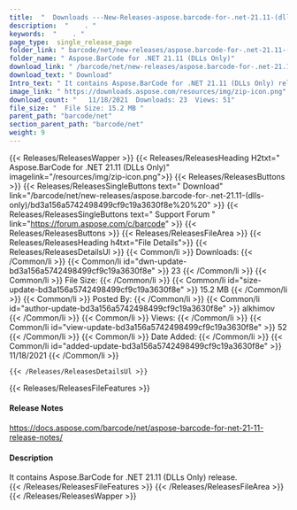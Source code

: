 ```yaml
---
title:  "  Downloads ---New-Releases-aspose.barcode-for-.net-21.11-(dlls-only) . " 
description:  "    . " 
keywords:  "    . " 
page_type:  single_release_page
folder_link: " barcode/net/new-releases/aspose.barcode-for-.net-21.11-(dlls-only)/"
folder_name: " Aspose.BarCode for .NET 21.11 (DLLs Only)"
download_link: " /barcode/net/new-releases/aspose.barcode-for-.net-21.11-(dlls-only)/bd3a156a5742498499cf9c19a3630f8e"
download_text: " Download"
Intro_text: " It contains Aspose.BarCode for .NET 21.11 (DLLs Only) release."
image_link: " https://downloads.aspose.com/resources/img/zip-icon.png"
download_count: "   11/18/2021  Downloads: 23  Views: 51"
file_size: "  File Size: 15.2 MB "
parent_path: "barcode/net"
section_parent_path: "barcode/net"
weight: 9 
---
```


{{< Releases/ReleasesWapper >}}
  {{< Releases/ReleasesHeading H2txt=" Aspose.BarCode for .NET 21.11 (DLLs Only)" imagelink="/resources/img/zip-icon.png">}}
  {{< Releases/ReleasesButtons >}}
    {{< Releases/ReleasesSingleButtons text=" Download" link="/barcode/net/new-releases/aspose.barcode-for-.net-21.11-(dlls-only)/bd3a156a5742498499cf9c19a3630f8e%20%20" >}}
    {{< Releases/ReleasesSingleButtons text=" Support Forum " link="https://forum.aspose.com/c/barcode" >}}
  {{< Releases/ReleasesButtons >}}
  {{< Releases/ReleasesFileArea >}}
    {{< Releases/ReleasesHeading h4txt="File Details">}}
    {{< Releases/ReleasesDetailsUl >}}
            {{< Common/li  >}} Downloads: {{< /Common/li >}} 
      {{< Common/li id="dwn-update-bd3a156a5742498499cf9c19a3630f8e" >}} 23 {{< /Common/li >}} 
      {{< Common/li  >}} File Size: {{< /Common/li >}} 
      {{< Common/li id="size-update-bd3a156a5742498499cf9c19a3630f8e" >}} 15.2 MB {{< /Common/li >}} 
      {{< Common/li  >}} Posted By: {{< /Common/li >}} 
      {{< Common/li id="author-update-bd3a156a5742498499cf9c19a3630f8e" >}} alkhimov {{< /Common/li >}} 
      {{< Common/li  >}} Views: {{< /Common/li >}} 
      {{< Common/li id="view-update-bd3a156a5742498499cf9c19a3630f8e" >}} 52 {{< /Common/li >}} 
      {{< Common/li  >}} Date Added: {{< /Common/li >}} 
      {{< Common/li id="added-update-bd3a156a5742498499cf9c19a3630f8e" >}} 11/18/2021 {{< /Common/li >}} 

    {{< /Releases/ReleasesDetailsUl >}}

  {{< Releases/ReleasesFileFeatures >}}
      <h4>Release Notes</h4><div><a href="https://docs.aspose.com/barcode/net/aspose-barcode-for-net-21-11-release-notes/">https://docs.aspose.com/barcode/net/aspose-barcode-for-net-21-11-release-notes/</a></div><h4>Description</h4><div class="HTMLDescription">It contains Aspose.BarCode for .NET 21.11 (DLLs Only) release.</div>
  {{< /Releases/ReleasesFileFeatures >}}
 {{< /Releases/ReleasesFileArea >}}
{{< /Releases/ReleasesWapper >}}



